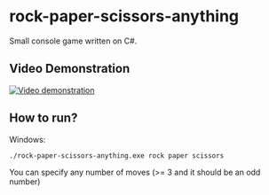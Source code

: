 # rock-paper-scissors-anything
Small console game written on C#.

## Video Demonstration
[![Video demonstration](https://img.youtube.com/vi/fShRvXkDyZ0/maxresdefault.jpg)](https://www.youtube.com/watch?v=fShRvXkDyZ0)

## How to run?
Windows:
   ```sh
   ./rock-paper-scissors-anything.exe rock paper scissors
   ```
You can specify any number of moves (>= 3 and it should be an odd number)
